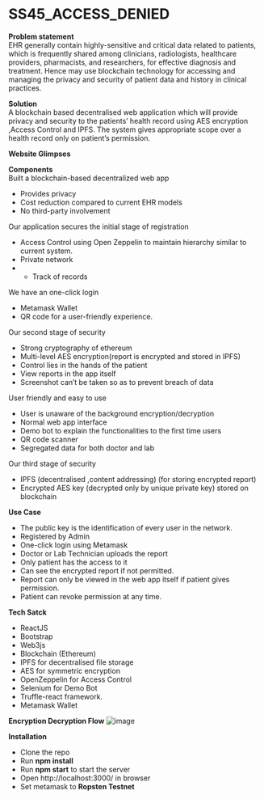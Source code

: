 # SS45_ACCESS_DENIED


**Problem statement**<br/>
EHR generally contain highly-sensitive and critical data related to patients, which is frequently shared among clinicians, radiologists, healthcare providers, pharmacists, and researchers, for effective diagnosis and treatment. Hence may use blockchain technology for accessing and managing the privacy and security of patient data and history in clinical practices.

**Solution**<br/>
A blockchain based decentralised web application which will provide privacy and security to the patients’ health record using AES encryption ,Access Control and IPFS. The system gives appropriate scope over a health record only on patient’s permission.

**Website Glimpses**


**Components**<br/>
Built a blockchain-based decentralized web app<br/>
- Provides privacy
- Cost reduction compared to current EHR models
- No third-party involvement

Our application secures the initial stage of registration <br/>
- Access Control using Open Zeppelin to maintain hierarchy similar to current system.
- Private network
- - Track of records 

We have an one-click login <br/>
- Metamask Wallet
- QR code for a user-friendly experience.  

Our second stage of security<br/>
- Strong cryptography of ethereum
- Multi-level AES encryption(report is encrypted and stored in IPFS)
- Control lies in the hands of the patient
- View reports in the app itself
- Screenshot can’t be taken so as to prevent breach of data

User friendly and easy to use<br/>
- User is unaware of the background encryption/decryption 
- Normal web app interface
- Demo bot to explain the functionalities to the first time users
- QR code scanner
- Segregated data for both doctor and lab
            
Our third stage of security<br/>
- IPFS (decentralised ,content addressing) (for storing encrypted report)
- Encrypted AES key (decrypted only by unique private key)  stored on blockchain


**Use Case**<br/>
- The public key is the identification of every user in the network.
- Registered by Admin
- One-click login using Metamask
- Doctor or Lab Technician uploads the report
- Only patient has the access to it
- Can see the encrypted report if not permitted.
- Report can only be viewed in the web app itself if patient gives permission.
- Patient can revoke permission at any time.

**Tech Satck**
- ReactJS
- Bootstrap
- Web3js
- Blockchain (Ethereum)                   
- IPFS for decentralised file storage
- AES for symmetric encryption
- OpenZeppelin for Access Control
- Selenium for Demo Bot
- Truffle-react framework.
- Metamask Wallet


**Encryption Decryption Flow**
![image](https://drive.google.com/uc?export=view&id=/1cy-VCjGc8UnNhYKdadeBMj5Fq52cWlAr)


**Installation**

- Clone the repo
- Run **npm install**
- Run **npm start** to start the server
- Open http://localhost:3000/ in browser
- Set metamask to **Ropsten Testnet**





